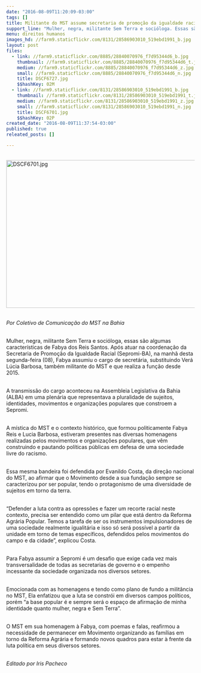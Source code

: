 ```yaml
---
date: "2016-08-09T11:20:09-03:00"
tags: []
title: Militante do MST assume secretaria de promoção da igualdade racial
support_line: "Mulher, negra, militante Sem Terra e socióloga. Essas são algumas características de Fabya dos Reis Santos que assume a Sepromi-BA"
menu: direitos humanos
images_hd: //farm9.staticflickr.com/8131/28586903010_519ebd1991_b.jpg
layout: post
files:
  - link: //farm9.staticflickr.com/8885/28840070976_f7d95344d6_b.jpg
    thumbnail: //farm9.staticflickr.com/8885/28840070976_f7d95344d6_t.jpg
    medium: //farm9.staticflickr.com/8885/28840070976_f7d95344d6_z.jpg
    small: //farm9.staticflickr.com/8885/28840070976_f7d95344d6_n.jpg
    title: DSCF6727.jpg
    $$hashKey: 02M
  - link: //farm9.staticflickr.com/8131/28586903010_519ebd1991_b.jpg
    thumbnail: //farm9.staticflickr.com/8131/28586903010_519ebd1991_t.jpg
    medium: //farm9.staticflickr.com/8131/28586903010_519ebd1991_z.jpg
    small: //farm9.staticflickr.com/8131/28586903010_519ebd1991_n.jpg
    title: DSCF6701.jpg
    $$hashKey: 02P
created_date: "2016-08-09T11:37:54-03:00"
published: true
releated_posts: []

---
```

<p><br />
<img alt="DSCF6701.jpg" height="394" src="//farm9.staticflickr.com/8131/28586903010_519ebd1991_b.jpg" width="700" /></p>

<p><br />
<em>Por Coletivo de Comunica&ccedil;&atilde;o do MST na Bahia</em></p>

<p><br />
Mulher, negra, militante Sem Terra e soci&oacute;loga, essas s&atilde;o algumas caracter&iacute;sticas de Fabya dos Reis Santos. Ap&oacute;s atuar na coordena&ccedil;&atilde;o da Secretaria de Promo&ccedil;&atilde;o da Igualdade Racial (Sepromi-BA), na manh&atilde; desta segunda-feira (08), Fabya assumiu o cargo de secret&aacute;ria, substituindo Ver&aacute; L&uacute;cia Barbosa, tamb&eacute;m militante do MST e que realiza a fun&ccedil;&atilde;o desde 2015.</p>

<p><br />
A transmiss&atilde;o do cargo aconteceu na Assembleia Legislativa da Bahia (ALBA) em uma plen&aacute;ria que representava a pluralidade de sujeitos, identidades, movimentos e organiza&ccedil;&otilde;es populares que constroem a Sepromi.</p>

<p><br />
A m&iacute;stica do MST e o contexto hist&oacute;rico, que formou politicamente Fabya Reis e Lucia Barbosa, estiveram presentes nas diversas homenagens realizadas pelos movimentos e organiza&ccedil;&otilde;es populares, que v&ecirc;m construindo e pautando pol&iacute;ticas p&uacute;blicas em defesa de uma sociedade livre do racismo.</p>

<p><br />
Essa mesma bandeira foi defendida por Evanildo Costa, da dire&ccedil;&atilde;o nacional do MST, ao afirmar que o Movimento desde a sua funda&ccedil;&atilde;o sempre se caracterizou por ser popular, tendo o protagonismo de uma diversidade de sujeitos em torno da terra.</p>

<p><br />
&ldquo;Defender a luta contra as opress&otilde;es e fazer um recorte racial neste contexto, precisa ser entendido como um pilar que est&aacute; dentro da Reforma Agr&aacute;ria Popular. Temos a tarefa de ser os instrumentos impulsionadores de uma sociedade realmente igualit&aacute;ria e isso s&oacute; ser&aacute; poss&iacute;vel a partir da unidade em torno de temas espec&iacute;ficos, defendidos pelos movimentos do campo e da cidade&rdquo;, explicou Costa.</p>

<p><br />
Para Fabya assumir a Sepromi &eacute; um desafio que exige cada vez mais transversalidade de todas as secretarias de governo e o empenho incessante da sociedade organizada nos diversos setores.</p>

<p><br />
Emocionada com as homenagens e tendo como plano de fundo a milit&acirc;ncia no MST, Ela enfatizou que a luta se constr&oacute;i em diversos campos pol&iacute;ticos, por&eacute;m &ldquo;a base popular &eacute; e sempre ser&aacute; o espa&ccedil;o de afirma&ccedil;&atilde;o de minha identidade quanto mulher, negra e Sem Terra&rdquo;.</p>

<p><br />
O MST em sua homenagem &agrave; Fabya, com poemas e falas, reafirmou a necessidade de permanecer em Movimento organizando as fam&iacute;lias em torno da Reforma Agr&aacute;ria e formando novos quadros para estar &agrave; frente da luta pol&iacute;tica em seus diversos setores.</p>

<p><br />
<em>Editado por Iris Pacheco</em></p>
